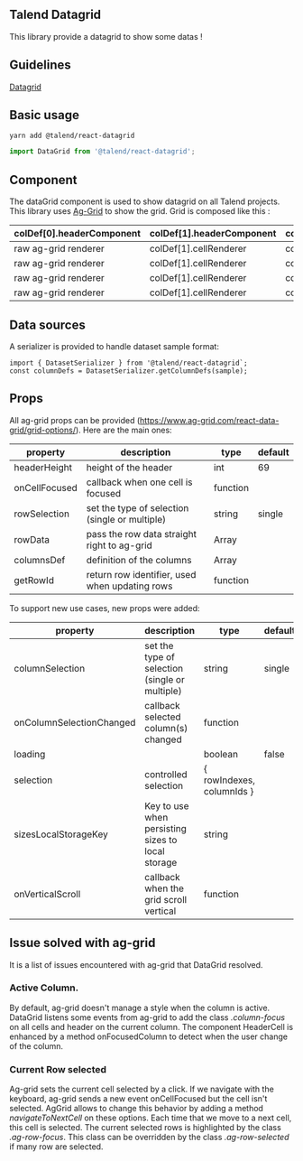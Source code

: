 ## Talend Datagrid

This library provide a datagrid to show some datas !

## Guidelines

[Datagrid](https://company-57688.frontify.com/document/92132#/navigation-layout/data-grid)

## Basic usage

```shell
yarn add @talend/react-datagrid
```

```javascript
import DataGrid from '@talend/react-datagrid';
```

## Component

The dataGrid component is used to show datagrid on all Talend projects. This library uses [Ag-Grid](http://ag-grid.com) to show the grid.
Grid is composed like this :

| colDef[0].headerComponent | colDef[1].headerComponent | colDef[2].headerComponent |
| ------------------------- | ------------------------- | ------------------------- |
| raw ag-grid renderer      | colDef[1].cellRenderer    | colDef[2].cellRenderer    |
| raw ag-grid renderer      | colDef[1].cellRenderer    | colDef[2].cellRenderer    |
| raw ag-grid renderer      | colDef[1].cellRenderer    | colDef[2].cellRenderer    |
| raw ag-grid renderer      | colDef[1].cellRenderer    | colDef[2].cellRenderer    |

## Data sources

A serializer is provided to handle dataset sample format:

```
import { DatasetSerializer } from '@talend/react-datagrid`;
const columnDefs = DatasetSerializer.getColumnDefs(sample);
```

## Props

All ag-grid props can be provided (https://www.ag-grid.com/react-data-grid/grid-options/).
Here are the main ones:

| property      | description                                    | type          | default |
| ------------- | ---------------------------------------------- | ------------- | ------- |
| headerHeight  | height of the header                           | int           | 69      |
| onCellFocused | callback when one cell is focused              | function      |         |
| rowSelection  | set the type of selection (single or multiple) | string        | single  |
| rowData       | pass the row data straight right to ag-grid    | Array         |         |
| columnsDef    | definition of the columns                      | Array<ColDef> |         |
| getRowId      | return row identifier, used when updating rows | function      |         |

To support new use cases, new props were added:

| property                 | description                                       | type                      | default |
| ------------------------ | ------------------------------------------------- | ------------------------- | ------- |
| columnSelection          | set the type of selection (single or multiple)    | string                    | single  |
| onColumnSelectionChanged | callback selected column(s) changed               | function                  |         |
| loading                  |                                                   | boolean                   | false   |
| selection                | controlled selection                              | { rowIndexes, columnIds } |         |
| sizesLocalStorageKey     | Key to use when persisting sizes to local storage | string                    |         |
| onVerticalScroll         | callback when the grid scroll vertical            | function                  |         |

## Issue solved with ag-grid

It is a list of issues encountered with ag-grid that DataGrid resolved.

### Active Column.

By default, ag-grid doesn't manage a style when the column is active. DataGrid listens some events from ag-grid to add the class _.column-focus_ on all cells and header on the current column.
The component HeaderCell is enhanced by a method onFocusedColumn to detect when the user change of the column.

### Current Row selected

Ag-grid sets the current cell selected by a click. If we navigate with the keyboard, ag-grid sends a new event onCellFocused but the cell isn't selected. AgGrid allows to change this behavior by adding a method _navigateToNextCell_ on these options. Each time that we move to a next cell, this cell is selected. The current selected rows is highlighted by the class _.ag-row-focus_. This class can be overridden by the class _.ag-row-selected_ if many row are selected.

